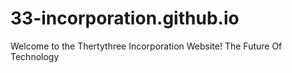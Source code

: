 # 33-incorporation.github.io
Welcome to the Thertythree Incorporation Website! The Future Of Technology
